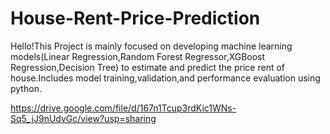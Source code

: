 # House-Rent-Price-Prediction
Hello!This Project is mainly focused on developing machine learning models(Linear Regression,Random Forest Regressor,XGBoost Regression,Decision Tree) to estimate and predict the price rent of house.Includes model training,validation,and performance evaluation using python.

https://drive.google.com/file/d/167n1Tcup3rdKic1WNs-Sq5_jJ9nUdvGc/view?usp=sharing
